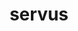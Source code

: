 ---
title: servus
meaning: slave
ch: three
pos: noun
stem: serv
genend: ī
abbgender: m.
abbgender2: masc.
gender: masculine
declension: second
derivative: servitude, servile
---